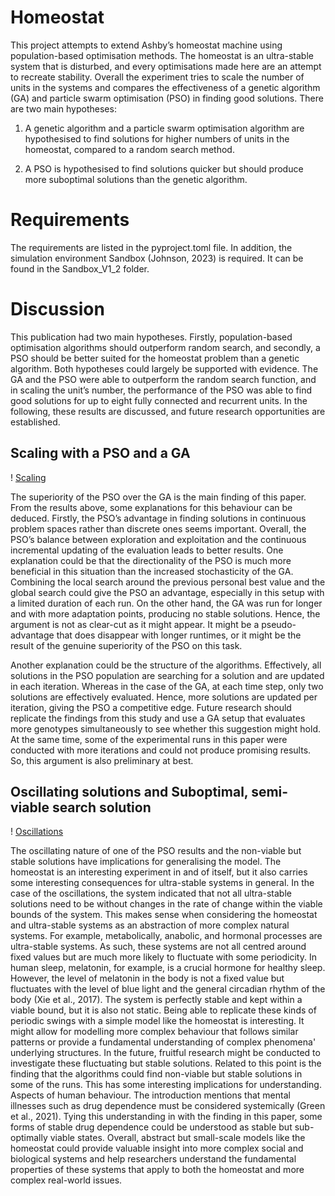# Homeostat

This project attempts to extend Ashby’s homeostat machine using population-based optimisation methods. The homeostat is an ultra-stable system that is disturbed, and every optimisations made here are an attempt to recreate stability. Overall the experiment tries to scale the number of units in the systems and compares the effectiveness of a genetic algorithm (GA) and particle swarm optimisation (PSO) in finding good solutions. There are two main hypotheses:

1) A genetic algorithm and a particle swarm optimisation algorithm are hypothesised to find solutions for higher numbers of units in the homeostat, compared to a random search method.

2) A PSO is hypothesised to find solutions quicker but should produce more suboptimal solutions than the genetic algorithm.

# Requirements

The requirements are listed in the pyproject.toml file. In addition, the simulation environment Sandbox (Johnson, 2023) is required. It can be found in the Sandbox_V1_2 folder. 

# Discussion

This publication had two main hypotheses. Firstly, population-based optimisation algorithms should outperform random search, and secondly, a PSO should be better suited for the homeostat problem than a genetic algorithm. Both hypotheses could largely be supported with evidence. The GA and the PSO were able to outperform the random search function, and in scaling the unit’s number, the performance of the PSO was able to find good solutions for up to eight fully connected and recurrent units. In the following, these results are discussed, and future research opportunities are established.

## Scaling with a PSO and a GA

! [Scaling](output_plots//PSO_higher_runs/run_0_8_units_0.01_mr_0.1_cr_20230404_124805/plot2_system_state_without_weight_changes.png)

The superiority of the PSO over the GA is the main finding of this paper. From the results above, some explanations for this behaviour can be deduced. Firstly, the PSO’s advantage in finding solutions in continuous problem spaces rather than discrete ones seems important. Overall, the PSO’s balance between exploration and exploitation and the continuous incremental updating of the evaluation leads to better results. One explanation could be that the directionality of the PSO is much more beneficial in this situation than the increased stochasticity of the GA. Combining the local search around the previous personal best value and the global search could give the PSO an advantage, especially in this setup with a limited duration of each run. On the other hand, the GA was run for longer and with more adaptation points, producing no stable solutions. Hence, the argument is not as clear-cut as it might appear. It might be a pseudo-advantage that does disappear with longer runtimes, or it might be the result of the genuine superiority of the PSO on this task.

Another explanation could be the structure of the algorithms. Effectively, all solutions in the PSO population are searching for a solution and are updated in each iteration. Whereas in the case of the GA, at each time step, only two solutions are effectively evaluated. Hence, more solutions are updated per iteration, giving the PSO a competitive edge. Future research should replicate the findings from this study and use a GA setup that evaluates more genotypes simultaneously to see whether this suggestion might hold. At the same time, some of the experimental runs in this paper were conducted with more iterations and could not produce promising results. So, this argument is also preliminary at best.

## Oscillating solutions and Suboptimal, semi-viable search solution

! [Oscillations](output_plots/PSO_4_run_8_units_1_c1_2_c2_20230405_020141/plot1_system_state_with_weight_changes.png)

The oscillating nature of one of the PSO results and the non-viable but stable solutions have implications for generalising the model. The homeostat is an interesting experiment in and of itself, but it also carries some interesting consequences for ultra-stable systems in general. In the case of the oscillations, the system indicated that not all ultra-stable solutions need to be without changes in the rate of change within the viable bounds of the system. This makes sense when considering the homeostat and ultra-stable systems as an abstraction of more complex natural systems. For example, metabolically, anabolic, and hormonal processes are ultra-stable systems. As such, these systems are not all centred around fixed values but are much more likely to fluctuate with some periodicity. In human sleep, melatonin, for example, is a crucial hormone for healthy sleep. However, the level of melatonin in the body is not a fixed value but fluctuates with the level of blue light and the general circadian rhythm of the body (Xie et al., 2017). The system is perfectly stable and kept within a viable bound, but it is also not static. Being able to replicate these kinds of periodic swings with a simple model like the homeostat is interesting. It might allow for modelling more complex behaviour that follows similar patterns or provide a fundamental understanding of complex phenomena' underlying structures. In the future, fruitful research might be conducted to investigate these fluctuating but stable solutions. Related to this point is the finding that the algorithms could find non-viable but stable solutions in some of the runs. This has some interesting implications for understanding. Aspects of human behaviour. The introduction mentions that mental illnesses such as drug dependence must be considered systemically (Green et al., 2021). Tying this understanding in with the finding in this paper, some forms of stable drug dependence could be understood as stable but sub-optimally viable states. Overall, abstract but small-scale models like the homeostat could provide valuable insight into more complex social and biological systems and help researchers understand the fundamental properties of these systems that apply to both the homeostat and more complex real-world issues.
